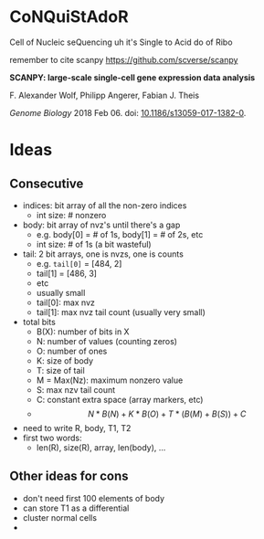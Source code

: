 # CoNQuiStAdoR
Cell of Nucleic seQuencing uh it's Single to Acid do of Ribo



remember to cite scanpy https://github.com/scverse/scanpy 

**SCANPY: large-scale single-cell gene expression data analysis**

F. Alexander Wolf, Philipp Angerer, Fabian J. Theis

*Genome Biology* 2018 Feb 06. doi: [10.1186/s13059-017-1382-0](https://doi.org/10.1186/s13059-017-1382-0).

# Ideas

## Consecutive

- indices: bit array of all the non-zero indices
  - int size: # nonzero
- body: bit array of nvz's until there's a gap
  - e.g. body[0] = # of 1s, body[1] = # of 2s, etc
  - int size: # of 1s (a bit wasteful)
- tail: 2 bit arrays, one is nvzs, one is counts
  - e.g. `tail[0]` = [484, 2]
  - tail[1] = [486, 3]
  - etc
  - usually small
  - tail[0]: max nvz
  - tail[1]: max nvz tail count (usually very small)
- total bits
  - B(X): number of bits in X
  - N: number of values (counting zeros)
  - O: number of ones
  - K: size of body
  - T: size of tail
  - M = Max(Nz): maximum nonzero value
  - S: max nzv tail count
  - C: constant extra space (array markers, etc)
  - $$N * B(N) + K * B(O) + T * (B(M) + B(S)) + C$$
- need to write R, body, T1, T2
- first two words:
  - len(R), size(R), array, len(body), ...

## Other ideas for cons

- don't need first 100 elements of body
- can store T1 as a differential
- cluster normal cells
- 
